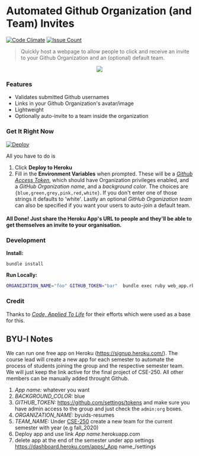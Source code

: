 # Automated Github Organization (and Team) Invites
[![Code Climate](https://codeclimate.com/github/thundergolfer/automated-github-organization-invites/badges/gpa.svg)](https://codeclimate.com/github/thundergolfer/automated-github-organization-invites) [![Issue Count](https://codeclimate.com/github/thundergolfer/automated-github-organization-invites/badges/issue_count.svg)](https://codeclimate.com/github/thundergolfer/automated-github-organization-invites)

> Quickly host a webpage to allow people to click and receive an invite to your Github Organization and an (optional) default team.

<p align="center">
  <img src="auto-invites-example-ui.png"/>
</p>

### Features

* Validates submitted Github usernames
* Links in your Github Organization's avatar/image
* Lightweight
* Optionally auto-invite to a team inside the organization

### Get It Right Now

[![Deploy](https://www.herokucdn.com/deploy/button.svg)](https://heroku.com/deploy)

All you have to do is

1. Click **Deploy to Heroku**
2. Fill in the **Environment Variables** when prompted. These will be a *[Github Access Token](https://github.com/blog/1509-personal-api-tokens)*, which should have Organization privileges enabled, and a *GitHub Organization name*, and a *background color*. The choices are `{blue,green,grey,pink,red,white}`. If you don't enter one of those strings it defaults to 'white'. Lastly an optional *GitHub Organization team* can also be specified if you want your users to auto-join a default team.

#### All Done! Just share the Heroku App's URL to people and they'll be able to get themselves an invite to your organisation.

### Development

**Install:** 

```
bundle install
```

**Run Locally:**

```bash
ORGANIZATION_NAME="foo" GITHUB_TOKEN="bar"  bundle exec ruby web_app.rb
```

### Credit 

Thanks to *[Code, Applied To Life](https://medium.com/code-applied-to-life/automated-github-organization-invites-3e940aa27040#.sikfvzyaj)* for their efforts which were used as a base for this.

## BYU-I Notes

We can run one free app on Heroku (https://signup.heroku.com/). The course lead will create a new app for each semester to automate the process of students joining the group and the respective semester team. We will just keep the link active for the final project of CSE-250.  All other members can be manually added throught Github.

1. _App name:_ whatever you want
2. _BACKGROUND_COLOR:_ blue
3. _GITHUB_TOKEN:_ https://github.com/settings/tokens and make sure you have admin access to the group and just check the `admin:org` boxes.
4. _ORGANIZATION_NAME:_ byuids-resumes
5. _TEAM_NAME:_ Under [CSE-250](https://github.com/orgs/byuids-resumes/teams/cse-250) create a new team for the current semester with year (e.g fall_2020)
6. Deploy app and use link _App name_.herokuapp.com
7. delete app at the end of the semester under app settings https://dashboard.heroku.com/apps/_App name_/settings
